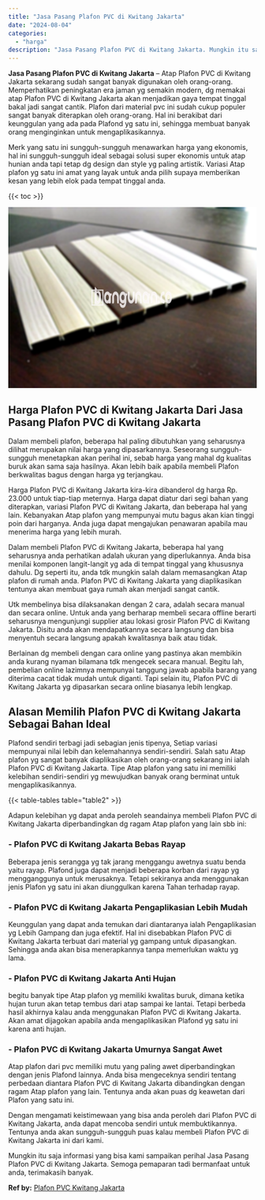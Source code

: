 ```yaml
---
title: "Jasa Pasang Plafon PVC di Kwitang Jakarta"
date: "2024-08-04"
categories: 
  - "harga"
description: "Jasa Pasang Plafon PVC di Kwitang Jakarta. Mungkin itu saja informasi yang bisa kami sampaikan perihal Jasa Pasang Plafon PVC di Kwitang Jakarta. Semoga pema..."
---
```


**Jasa Pasang Plafon PVC di Kwitang Jakarta** – Atap Plafon PVC di Kwitang Jakarta sekarang sudah sangat banyak digunakan oleh orang-orang. Memperhatikan peningkatan era jaman yg semakin modern, dg memakai atap Plafon PVC di Kwitang Jakarta akan menjadikan gaya tempat tinggal bakal jadi sangat cantik. Plafon dari material pvc ini sudah cukup populer sangat banyak diterapkan oleh orang-orang. Hal ini berakibat dari keunggulan yang ada pada Plafond yg satu ini, sehingga membuat banyak orang menginginkan untuk mengaplikasikannya.

Merk yang satu ini sungguh-sungguh menawarkan harga yang ekonomis, hal ini sungguh-sungguh ideal sebagai solusi super ekonomis untuk atap hunian anda tapi tetap dg design dan style yg paling artistik. Variasi Atap plafon yg satu ini amat yang layak untuk anda pilih supaya memberikan kesan yang lebih elok pada tempat tinggal anda.

{{< toc >}}

![Jasa Pasang Plafon PVC di Kwitang Jakarta](/images/flafond-pvc-murah22.png)

## Harga Plafon PVC di Kwitang Jakarta Dari Jasa Pasang Plafon PVC di Kwitang Jakarta

Dalam membeli plafon, beberapa hal paling dibutuhkan yang seharusnya dilihat merupakan nilai harga yang dipasarkannya. Seseorang sungguh-sungguh menetapkan akan perihal ini, sebab harga yang mahal dg kualitas buruk akan sama saja hasilnya. Akan lebih baik apabila membeli Plafon berkwalitas bagus dengan harga yg terjangkau.

Harga Plafon PVC di Kwitang Jakarta kira-kira dibanderol dg harga Rp. 23.000 untuk tiap-tiap meternya. Harga dapat diatur dari segi bahan yang diterapkan, variasi Plafon PVC di Kwitang Jakarta, dan beberapa hal yang lain. Kebanyakan Atap plafon yang mempunyai mutu bagus akan kian tinggi poin dari harganya. Anda juga dapat mengajukan penawaran apabila mau menerima harga yang lebih murah.

Dalam membeli Plafon PVC di Kwitang Jakarta, beberapa hal yang seharusnya anda perhatikan adalah ukuran yang diperlukannya. Anda bisa menilai komponen langit-langit yg ada di tempat tinggal yang khususnya dahulu. Dg seperti itu, anda tdk mungkin salah dalam memasangkan Atap plafon di rumah anda. Plafon PVC di Kwitang Jakarta yang diaplikasikan tentunya akan membuat gaya rumah akan menjadi sangat cantik.

Utk membelinya bisa dilaksanakan dengan 2 cara, adalah secara manual dan secara online. Untuk anda yang berharap membeli secara offline berarti seharusnya mengunjungi supplier atau lokasi grosir Plafon PVC di Kwitang Jakarta. Disitu anda akan mendapatkannya secara langsung dan bisa menyentuh secara langsung apakah kwalitasnya baik atau tidak.

Berlainan dg membeli dengan cara online yang pastinya akan membikin anda kurang nyaman bilamana tdk mengecek secara manual. Begitu lah, pembelian online lazimnya mempunyai tanggung jawab apabila barang yang diterima cacat tidak mudah untuk diganti. Tapi selain itu, Plafon PVC di Kwitang Jakarta yg dipasarkan secara online biasanya lebih lengkap.

## Alasan Memilih Plafon PVC di Kwitang Jakarta Sebagai Bahan Ideal

Plafond sendiri terbagi jadi sebagian jenis tipenya, Setiap variasi mempunyai nilai lebih dan kelemahannya sendiri-sendiri. Salah satu Atap plafon yg sangat banyak diaplikasikan oleh orang-orang sekarang ini ialah Plafon PVC di Kwitang Jakarta. Tipe Atap plafon yang satu ini memiliki kelebihan sendiri-sendiri yg mewujudkan banyak orang berminat untuk mengaplikasikannya.

{{< table-tables table="table2" >}}

Adapun kelebihan yg dapat anda peroleh seandainya membeli Plafon PVC di Kwitang Jakarta diperbandingkan dg ragam Atap plafon yang lain sbb ini:

### \- Plafon PVC di Kwitang Jakarta Bebas Rayap

Beberapa jenis serangga yg tak jarang menggangu awetnya suatu benda yaitu rayap. Plafond juga dapat menjadi beberapa korban dari rayap yg mengganggunya untuk merusaknya. Tetapi sekiranya anda menggunakan jenis Plafon yg satu ini akan diunggulkan karena Tahan terhadap rayap.

### \- Plafon PVC di Kwitang Jakarta Pengaplikasian Lebih Mudah

Keunggulan yang dapat anda temukan dari diantaranya ialah Pengaplikasian yg Lebih Gampang dan juga efektif. Hal ini disebabkan Plafon PVC di Kwitang Jakarta terbuat dari material yg gampang untuk dipasangkan. Sehingga anda akan bisa menerapkannya tanpa memerlukan waktu yg lama.

### \- Plafon PVC di Kwitang Jakarta Anti Hujan

begitu banyak tipe Atap plafon yg memiliki kwalitas buruk, dimana ketika hujan turun akan tetap tembus dari atap sampai ke lantai. Tetapi berbeda hasil akhirnya kalau anda menggunakan Plafon PVC di Kwitang Jakarta. Akan amat dijagokan apabila anda mengaplikasikan Plafond yg satu ini karena anti hujan.

### \- Plafon PVC di Kwitang Jakarta Umurnya Sangat Awet

Atap plafon dari pvc memiliki mutu yang paling awet diperbandingkan dengan jenis Plafond lainnya. Anda bisa mengeceknya sendiri tentang perbedaan diantara Plafon PVC di Kwitang Jakarta dibandingkan dengan ragam Atap plafon yang lain. Tentunya anda akan puas dg keawetan dari Plafon yang satu ini.

Dengan mengamati keistimewaan yang bisa anda peroleh dari Plafon PVC di Kwitang Jakarta, anda dapat mencoba sendiri untuk membuktikannya. Tentunya anda akan sungguh-sungguh puas kalau membeli Plafon PVC di Kwitang Jakarta ini dari kami.

Mungkin itu saja informasi yang bisa kami sampaikan perihal Jasa Pasang Plafon PVC di Kwitang Jakarta. Semoga pemaparan tadi bermanfaat untuk anda, terimakasih banyak.

**Ref by:** [Plafon PVC Kwitang Jakarta](https://id.wikipedia.org/wiki/Plafon)
